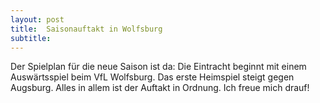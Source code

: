 ```yaml
---
layout: post
title:  Saisonauftakt in Wolfsburg
subtitle:  
---
```


Der Spielplan für die neue Saison ist da: Die Eintracht beginnt mit einem Auswärtsspiel beim VfL Wolfsburg. Das erste Heimspiel steigt gegen Augsburg. Alles in allem ist der Auftakt in Ordnung. Ich freue mich drauf!


